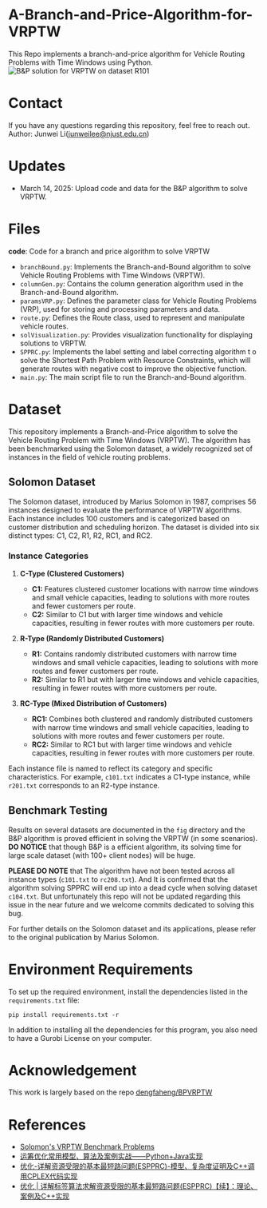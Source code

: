 # A-Branch-and-Price-Algorithm-for-VRPTW
This Repo implements a branch-and-price algorithm for Vehicle Routing Problems with Time Windows using Python. 
![B&P solution for VRPTW on dataset R101](https://github.com/Guard42/A-Branch-and-Price-Algorithm-for-VRPTW/tree/main/fig/VRPTW_B&P_Sol_DatasetR101.svg)

# Contact
If you have any questions regarding this repository, feel free to reach out.
Author: Junwei Li([junweilee@njust.edu.cn](mailto:junweilee@njust.edu.cn))

# Updates
* March 14, 2025: Upload code and data for the B&P algorithm to solve VRPTW.

# Files
**code**: Code for a branch and price algorithm to solve VRPTW
- `branchBound.py`: Implements the Branch-and-Bound algorithm to solve Vehicle Routing Problems with Time Windows (VRPTW).
- `columnGen.py`: Contains the column generation algorithm used in the Branch-and-Bound algorithm.
- `paramsVRP.py`: Defines the parameter class for Vehicle Routing Problems (VRP), used for storing and processing parameters and data.
- `route.py`: Defines the Route class, used to represent and manipulate vehicle routes.
- `solVisualization.py`: Provides visualization functionality for displaying solutions to VRPTW.
- `SPPRC.py`: Implements the label setting and label correcting algorithm t o solve the Shortest Path Problem with Resource Constraints, which will generate routes with negative cost to improve the objective function.
- `main.py`: The main script file to run the Branch-and-Bound algorithm.

# Dataset

This repository implements a Branch-and-Price algorithm to solve the Vehicle Routing Problem with Time Windows (VRPTW). The algorithm has been benchmarked using the Solomon dataset, a widely recognized set of instances in the field of vehicle routing problems.

## Solomon Dataset

The Solomon dataset, introduced by Marius Solomon in 1987, comprises 56 instances designed to evaluate the performance of VRPTW algorithms. Each instance includes 100 customers and is categorized based on customer distribution and scheduling horizon. The dataset is divided into six distinct types: C1, C2, R1, R2, RC1, and RC2.

### Instance Categories

1. **C-Type (Clustered Customers)**
   - **C1:** Features clustered customer locations with narrow time windows and small vehicle capacities, leading to solutions with more routes and fewer customers per route.
   - **C2:** Similar to C1 but with larger time windows and vehicle capacities, resulting in fewer routes with more customers per route.

2. **R-Type (Randomly Distributed Customers)**
   - **R1:** Contains randomly distributed customers with narrow time windows and small vehicle capacities, leading to solutions with more routes and fewer customers per route.
   - **R2:** Similar to R1 but with larger time windows and vehicle capacities, resulting in fewer routes with more customers per route.

3. **RC-Type (Mixed Distribution of Customers)**
   - **RC1:** Combines both clustered and randomly distributed customers with narrow time windows and small vehicle capacities, leading to solutions with more routes and fewer customers per route.
   - **RC2:** Similar to RC1 but with larger time windows and vehicle capacities, resulting in fewer routes with more customers per route.

Each instance file is named to reflect its category and specific characteristics. For example, `c101.txt` indicates a C1-type instance, while `r201.txt` corresponds to an R2-type instance.

## Benchmark Testing


Results on several datasets are documented in the `fig` directory and the B&P algorithm is proved efficient in solving the VRPTW (in some scenarios). **DO NOTICE** that though B&P is a efficient algorithm, its solving time for large scale dataset (with 100+ client nodes) will be huge.

**PLEASE DO NOTE** that The algorithm have not been tested across all instance types (`c101.txt` to `rc208.txt`). And It is confirmed that the algorithm solving SPPRC will end up into a dead cycle when solving dataset `c104.txt`. But unfortunately this repo will not be updated regarding this issue in the near future and we welcome commits dedicated to solving this bug.

For further details on the Solomon dataset and its applications, please refer to the original publication by Marius Solomon.

# Environment Requirements
To set up the required environment, install the dependencies listed in the `requirements.txt` file:

```
pip install requirements.txt -r
```
In addition to installing all the dependencies for this program, you also need to have a Gurobi License on your computer.

# Acknowledgement
This work is largely based on the repo [dengfaheng/BPVRPTW](https://github.com/dengfaheng/BPVRPTW)

# References

- [Solomon's VRPTW Benchmark Problems](https://w.cba.neu.edu/~msolomon/problems.htm)
- [运筹优化常用模型、算法及案例实战——Python+Java实现](http://www.tup.tsinghua.edu.cn/booksCenter/book_09109001.html)
- [优化-详解资源受限的基本最短路问题(ESPPRC)-模型、复杂度证明及C++调用CPLEX代码实现](https://zhuanlan.zhihu.com/p/624558974)
- [优化 | 详解标签算法求解资源受限的基本最短路问题(ESPPRC)【续】：理论、案例及C++实现](https://zhuanlan.zhihu.com/p/627964895)
